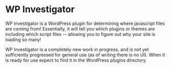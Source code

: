 # WP Investigator
WP Investigator is a WordPress plugin for determining where javascript files are coming from! Essentially, it will tell you which plugins or themes are including which script files -- allowing you to figure out why your site is loading so many!

WP Investigator is a completely new work in progress, and is not yet sufficiently progressed for general use (as of writing there is no UI). When it is ready for use expect to find it in the WordPress plugins directory.
